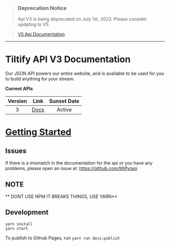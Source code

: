 >### Deprecation Notice
>Api V3 is being deprecated on July 1st, 2023. Please consider updating to V5

>[V5 Api Documentation](https://v5api.tiltify.com/api/public)

-----

# Tiltify API V3 Documentation

Our JSON API powers our entire website, and is available to be used for you to build
anything for your stream.

**Current APIs**

| Version |                 Link                  | Sunset Date |
| :-----: | :-----------------------------------: | :---------: |
|    3    | [Docs](https://tiltify.github.io/api) |   Active    |

# [Getting Started](/topics/getting-started.md)

## Issues

If there is a mismatch in the documentation for the api or you have any problems, please open an issue at:
https://github.com/tiltify/api

## NOTE

** DONT USE NPM IT BREAKS THINGS, USE YARN**

## Development

```
yarn install
yarn start
```

To publish to Github Pages, run `yarn run docs:publish`

